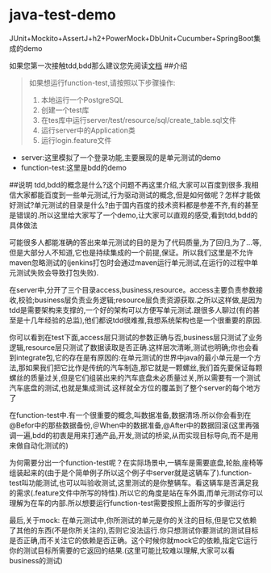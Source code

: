 # java-test-demo

JUnit+Mockito+AssertJ+h2+PowerMock+DbUnit+Cucumber+SpringBoot集成的demo


如果您第一次接触tdd,bdd那么建议您先阅读[文档](https://www.gitbook.com/book/henryz/java-test-learning/details)
##介绍
>如果想运行function-test,请按照以下步骤操作:
>1. 本地运行一个PostgreSQL
>2. 创建一个test库
>3. 在tes库中运行server/test/resource/sql/create_table.sql文件
>4. 运行server中的Application类
>5. 运行login.feature文件

- server:这里模拟了一个登录功能,主要展现的是单元测试的demo
- function-test:这里是bdd的demo

##说明
tdd,bdd的概念是什么?这个问题不再这里介绍,大家可以百度到很多.我相信大家都能百度到一些单元测试,行为驱动测试的概念,但是如何做呢？怎样才能做好测试?单元测试的目录是什么?由于国内百度的技术资料都是参差不齐,有的甚至是错误的.所以这里给大家写了一个demo,让大家可以直观的感受,看到tdd,bdd的具体做法

可能很多人都能准确的答出来单元测试的目的是为了代码质量,为了回归,为了...等,但是大部分人不知道,它也是持续集成的一个前提,保证。所以我们这里是不允许maven忽略测试的(jenkins打包时会通过maven运行单元测试,在运行的过程中单元测试失败会导致打包失败).

在server中,分开了三个目录access,business,resource。access主要负责参数接收,校验;business层负责业务逻辑;resource层负责资源获取.之所以这样做,是因为tdd是需要架构来支撑的,一个好的架构可以方便写单元测试.跟很多人聊过(有的甚至是十几年经验的总监),他们都说tdd很难推,我想系统架构也是一个很重要的原因.

你可以看到在test下面,access层只测试的参数正确与否,business层只测试了业务逻辑,resource层只测试了数据读取是否正确.这样层次清晰,测试也明确;你也会看到integrate包,它的存在是有原因的:在单元测试的世界中java的最小单元是一个方法,那如果我们把它比作是传统的汽车制造,那它就是一颗螺丝,我们首先要保证每颗螺丝的质量过关,但是它们组装出来的汽车底盘未必质量过关,所以需要有一个测试汽车底盘的测试,也就是集成测试.这样就全方位的覆盖到了整个server的每个地方了

在function-test中.有一个很重要的概念,叫数据准备,数据清场.所以你会看到在@Befor中的那些数据备份,＠When中的数据准备,@After中的数据回滚(这里再强调一遍,bdd的初衷是用来打通产品,开发,测试的桥梁,从而实现目标导向,而不是用来做自动化测试的)

为何需要分出一个function-test呢？在实际场景中,一辆车是需要底盘,轮胎,座椅等组装起来的(由于是个简单例子所以这个例子中server就是这辆车了).function-test叫功能测试,也可以叫验收测试,这里测试的是你整辆车。看这辆车是否满足我的需求(.feature文件中所写的特性).所以它的角度是站在车外面,而单元测试你可以理解为在车的内部.所以想要运行function-test需要按照上面所写的步骤运行

最后,关于mock:
在单元测试中,你所测试的单元是你的关注的目标,但是它又依赖了其他的东西(不是你所关注的),否则它没法运行.你只想测试你要测试的测试目标是否正确,而不关注它的依赖是否正确。这个时候你就mock它的依赖,指定它运行你的测试目标所需要的它返回的结果.(这里可能比较难以理解,大家可以看business的测试)
